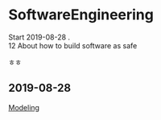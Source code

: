 # SoftwareEngineering
Start 2019-08-28 . <br>
12
About how to build software as safe

ㅎㅎ

2019-08-28
---
[Modeling](./ObjectOrientedModeling.md)
